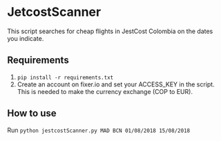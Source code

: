 # JetcostScanner

This script searches for cheap flights in JestCost Colombia on the dates you indicate.

## Requirements

1. `pip install -r requirements.txt`
2. Create an account on fixer.io and set your ACCESS_KEY in the script. This is needed to make the currency exchange (COP to EUR).

## How to use

Run
`python jestcostScanner.py MAD BCN 01/08/2018 15/08/2018`
